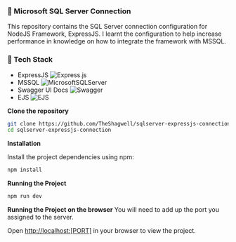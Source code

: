 ### 🔰 Microsoft SQL Server Connection 
This repository contains the SQL Server connection configuration for NodeJS Framework, ExpressJS. I learnt the configuration to help increase performance in knowledge on how to integrate the framework with MSSQL.

### 🧭 Tech Stack
- ExpressJS 
 ![Express.js](https://img.shields.io/badge/express.js-%23404d59.svg?style=for-the-badge&logo=express&logoColor=%2361DAFB)
- MSSQL ![MicrosoftSQLServer](https://img.shields.io/badge/Microsoft%20SQL%20Server-CC2927?style=for-the-badge&logo=microsoft%20sql%20server&logoColor=white)
- Swagger UI Docs ![Swagger](https://img.shields.io/badge/-Swagger-%23Clojure?style=for-the-badge&logo=swagger&logoColor=white)
- EJS ![EJS](https://img.shields.io/badge/ejs-%23B4CA65.svg?style=for-the-badge&logo=ejs&logoColor=black)

**Clone the repository**
```bash
git clone https://github.com/TheShagwell/sqlserver-expressjs-connection.git
cd sqlserver-expressjs-connection
```
**Installation**

Install the project dependencies using npm:

```bash
npm install
```

**Running the Project**

```bash
npm run dev
```

**Running the Project on the browser**
You will need to add up the port you assigned to the server.
 
Open [http://localhost:[PORT]](http://localhost:[$PORT]) in your browser to view the project.
